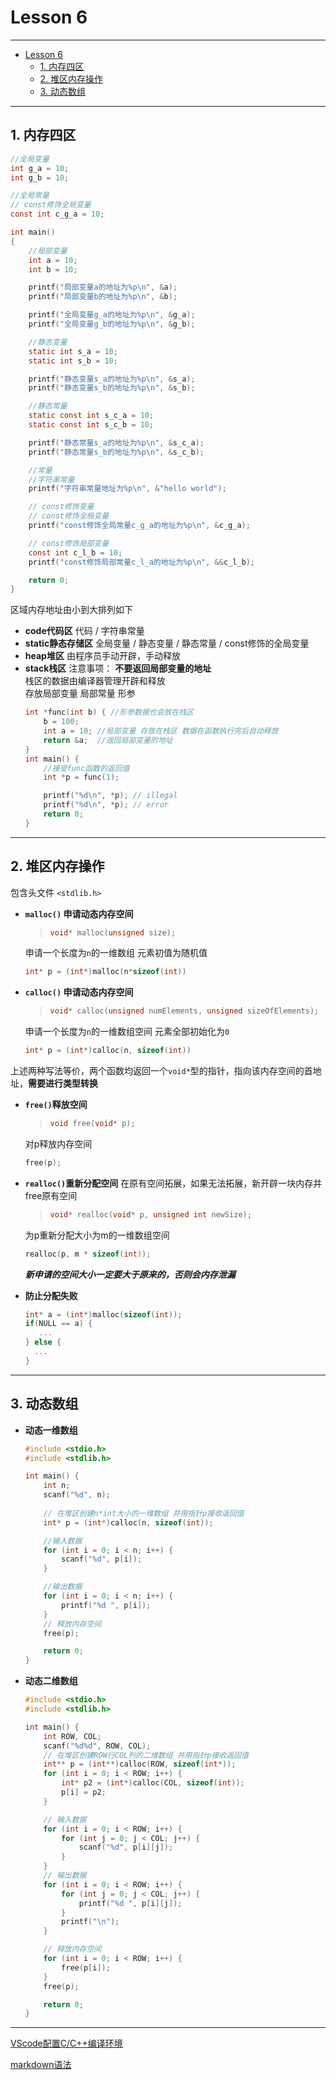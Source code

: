 # Lesson 6 

---
- [Lesson 6](#lesson-6)
  - [1. 内存四区](#1-内存四区)
  - [2. 堆区内存操作](#2-堆区内存操作)
  - [3. 动态数组](#3-动态数组)

---

## 1. 内存四区
```C
//全局变量
int g_a = 10;
int g_b = 10;

//全局常量
// const修饰全局变量
const int c_g_a = 10;

int main()
{
    //局部变量
    int a = 10;
    int b = 10;

    printf("局部变量a的地址为%p\n", &a);
    printf("局部变量b的地址为%p\n", &b);

    printf("全局变量g_a的地址为%p\n", &g_a);
    printf("全局变量g_b的地址为%p\n", &g_b);

    //静态变量
    static int s_a = 10;
    static int s_b = 10;

    printf("静态变量s_a的地址为%p\n", &s_a);
    printf("静态变量s_b的地址为%p\n", &s_b);

    //静态常量
    static const int s_c_a = 10;
    static const int s_c_b = 10;

    printf("静态常量s_a的地址为%p\n", &s_c_a);
    printf("静态常量s_b的地址为%p\n", &s_c_b);

    //常量
    //字符串常量
    printf("字符串常量地址为%p\n", &"hello world");

    // const修饰变量
    // const修饰全局变量
    printf("const修饰全局常量c_g_a的地址为%p\n", &c_g_a);

    // const修饰局部变量
    const int c_l_b = 10;
    printf("const修饰局部常量c_l_a的地址为%p\n", &&c_l_b);

    return 0;
}
```

区域内存地址由小到大排列如下
* **code代码区**
  代码 / 字符串常量
* **static静态存储区**
  全局变量 / 静态变量 / 静态常量 / const修饰的全局变量
* **heap堆区**
  由程序员手动开辟，手动释放
* **stack栈区**
  注意事项： **不要返回局部变量的地址**  
  栈区的数据由编译器管理开辟和释放  
    存放局部变量 局部常量 形参
    ```C
    int *func(int b) { //形参数据也会放在栈区
        b = 100;
        int a = 10; //局部变量 存放在栈区 数据在函数执行完后自动释放
        return &a;  //返回局部变量的地址
    }
    int main() {
        //接受func函数的返回值
        int *p = func(1);

        printf("%d\n", *p); // illegal
        printf("%d\n", *p); // error
        return 0;
    }
    ```

---

## 2. 堆区内存操作

包含头文件 `<stdlib.h>`

* **`malloc()` 申请动态内存空间**
  >```C
  >void* malloc(unsigned size);
  >```
  申请一个长度为`n`的一维数组 元素初值为随机值
  ```C
  int* p = (int*)malloc(n*sizeof(int))
  ```
* **`calloc()` 申请动态内存空间**
  >```C
  >void* calloc(unsigned numElements, unsigned sizeOfElements);
  >```
  申请一个长度为`n`的一维数组空间 元素全部初始化为`0`
  ```C
  int* p = (int*)calloc(n, sizeof(int))
  ```
上述两种写法等价，两个函数均返回一个`void*`型的指针，指向该内存空间的首地址，**需要进行类型转换**
* **`free()`释放空间**
  >```C
  >void free(void* p);
  >```
  对p释放内存空间
  ```C
  free(p);
  ```
* **`realloc()`重新分配空间**
  在原有空间拓展，如果无法拓展，新开辟一块内存并free原有空间
  >```C
  >void* realloc(void* p, unsigned int newSize);
  >```
  为p重新分配大小为m的一维数组空间
  ```C
  realloc(p, m * sizeof(int));
  ```
  ***新申请的空间大小一定要大于原来的，否则会内存泄漏***

* **防止分配失败**
  ```c
  int* a = (int*)malloc(sizeof(int));
  if(NULL == a) {
     ...
  } else {
    ...
  }
  ```

---

## 3. 动态数组

* **动态一维数组**
    ```C
    #include <stdio.h>
    #include <stdlib.h>

    int main() {
        int n;
        scanf("%d", n);
        
        // 在堆区创建n*int大小的一维数组 并用指针p接收返回值
        int* p = (int*)calloc(n, sizeof(int));

        //输入数据
        for (int i = 0; i < n; i++) {
            scanf("%d", p[i]);
        }

        //输出数据
        for (int i = 0; i < n; i++) {
            printf("%d ", p[i]);
        }
        // 释放内存空间
        free(p);

        return 0;
    }
    ```

* **动态二维数组**
    ```C
    #include <stdio.h>
    #include <stdlib.h>

    int main() {
        int ROW, COL;
        scanf("%d%d", ROW, COL);
        // 在堆区创建ROW行COL列的二维数组 并用指针p接收返回值
        int** p = (int**)calloc(ROW, sizeof(int*));
        for (int i = 0; i < ROW; i++) {
            int* p2 = (int*)calloc(COL, sizeof(int));
            p[i] = p2;
        }

        // 输入数据
        for (int i = 0; i < ROW; i++) {
            for (int j = 0; j < COL; j++) {
                scanf("%d", p[i][j]);
            }
        }
        // 输出数据
        for (int i = 0; i < ROW; i++) {
            for (int j = 0; j < COL; j++) {
                printf("%d ", p[i][j]);
            }
            printf("\n");
        }

        // 释放内存空间
        for (int i = 0; i < ROW; i++) {
            free(p[i]);
        }
        free(p);

        return 0;
    }
  ```

---

  [VScode配置C/C++编译环境](https://blog.csdn.net/qq_43041976/article/details/100542557)
  
  [markdown语法](https://markdown.com.cn/cheat-sheet.html#%E6%80%BB%E8%A7%88)
